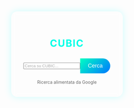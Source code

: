 <html lang="it">
<head>
  <meta charset="UTF-8">
  <meta name="viewport" content="width=device-width, initial-scale=1.0">
  <title>CUBIC - Motore di Ricerca</title>
  <style>
    * {
      box-sizing: border-box;
    }

    body {
      margin: 0;
      height: 100vh;
      background: linear-gradient(135deg, #0f0f2f, #1a1a40);
      display: flex;
      justify-content: center;
      align-items: center;
      font-family: 'Segoe UI', Tahoma, Geneva, Verdana, sans-serif;
      color: #fff;
    }

    .search-container {
      background: rgba(255, 255, 255, 0.05);
      padding: 40px;
      border-radius: 20px;
      box-shadow: 0 0 25px rgba(0, 255, 255, 0.2);
      text-align: center;
      width: 90%;
      max-width: 600px;
      backdrop-filter: blur(8px);
    }

    .search-container h1 {
      font-size: 32px;
      margin-bottom: 30px;
      letter-spacing: 2px;
      color: #00ffe7;
    }

    .search-box {
      display: flex;
      align-items: center;
      justify-content: center;
    }

    input[type="text"] {
      width: 70%;
      padding: 14px 20px;
      border: none;
      border-radius: 50px 0 0 50px;
      font-size: 18px;
      background-color: rgba(255, 255, 255, 0.1);
      color: #fff;
      outline: none;
    }

    input::placeholder {
      color: #aaa;
    }

    button {
      padding: 14px 25px;
      border: none;
      background: linear-gradient(135deg, #00ffc3, #0077ff);
      color: white;
      font-size: 18px;
      border-radius: 0 50px 50px 0;
      cursor: pointer;
      transition: background 0.3s ease;
    }

    button:hover {
      background: linear-gradient(135deg, #00bfa5, #005fcc);
    }

    .footer {
      margin-top: 20px;
      font-size: 14px;
      color: #666;
    }
  </style>
</head>
<body>
  <div class="search-container">
    <h1>CUBIC</h1>
    <form action="https://www.google.com/search" method="GET" target="_blank" class="search-box">
      <input type="text" name="q" placeholder="Cerca su CUBIC..." required />
      <button type="submit">Cerca</button>
    </form>
    <div class="footer">
      Ricerca alimentata da Google
    </div>
  </div>
</body>
</html>
